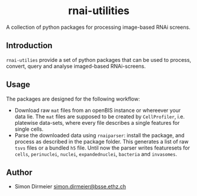 <h1 align="center"> rnai-utilities </h1>

A collection of python packages for processing image-based RNAi screens.

## Introduction

`rnai-utilies` provide a set of python packages that can be used to process, convert, query and analyse
imaged-based RNAi-screens.

## Usage

The packages are designed for the following workflow:

* Download raw `mat` files from an openBIS instance or whereever your data lie. The `mat` files are supposed to be created by `CellProfiler`, i.e. platewise data-sets, where every file describes a single features for single cells.
* Parse the downloaded data using `rnaiparser`: install the package, and process as described in the package folder.
This generates a list of raw `tsvs` files or a bundled `h5` file. Until now the parser writes featuresets for `cells`, `perinuclei`, `nuclei`,  `expandednuclei`,  `bacteria` and `invasomes`.

## Author

* Simon Dirmeier <a href="mailto:simon.dirmeier@bsse.ethz.ch">simon.dirmeier@bsse.ethz.ch</a>
